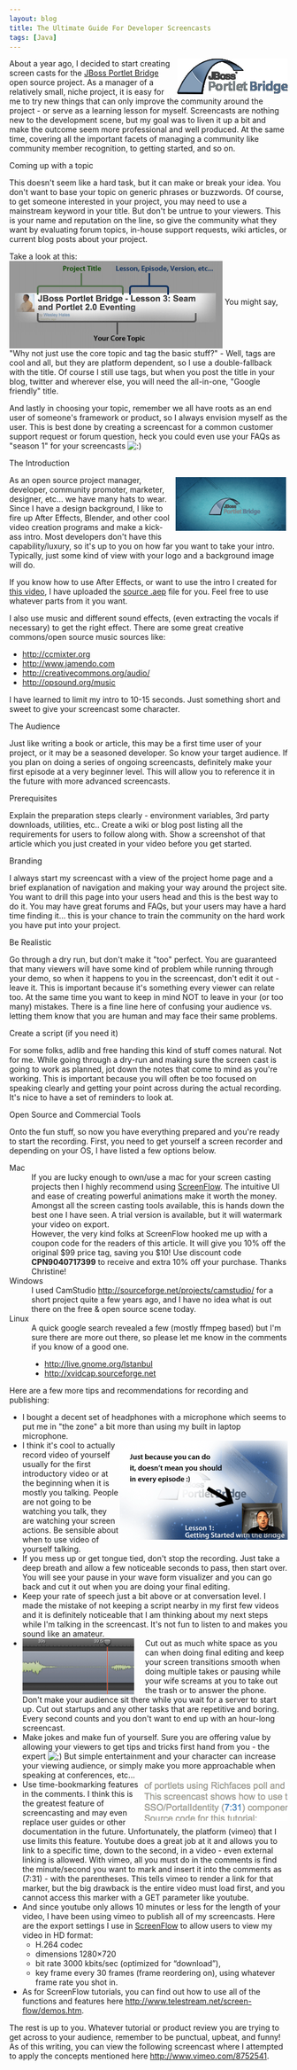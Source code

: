 ```yaml
---
layout: blog
title: The Ultimate Guide For Developer Screencasts
tags: [Java]
---
```


<p><img alt="JBoss Portlet Bridge Logo" align="right" src="/images/jroller/jbossportletbridge_logo.gif"/> About a year ago, I decided to start creating screen casts for the <a href="http://jboss.org/portletbridge" target="_blank">JBoss Portlet Bridge</a> open source project. As a manager of a relatively small, niche project, it is easy for me to try new things that can only improve the community around the project &#45; or serve as a learning lesson for myself. Screencasts are nothing new to the development scene, but my goal was to liven it up a bit and make the outcome seem more professional and well produced. At the same time, covering all the important facets of managing a community like community member recognition, to getting started, and so on.</p> 

<p class="pTitle">Coming up with a topic</p> 
<p>This doesn't seem like a hard task, but it can make or break your idea. You don't want to base your topic on generic phrases or buzzwords. Of course, to get someone interested in your project, you may need to use a mainstream keyword in your title. But don't be untrue to your viewers. This is your name and reputation on the line, so give the community what they want by evaluating forum topics, in&#45;house support requests, wiki articles, or current blog posts about your project.</p> 

<p>Take a look at this: 
<img alt="Screencast Title" align="middle" src="/images/jroller/screencast-title.gif" /> 
You might say, "Why not just use the core topic and tag the basic stuff?" &#45; Well, tags are cool and all, but they are platform dependent, so I use a double&#45;fallback with the title. Of course I still use tags, but when you post the title in your blog, twitter and wherever else, you will need the all&#45;in&#45;one, "Google friendly" title. 
</p> 

<p>And lastly in choosing your topic, remember we all have roots as an end user of someone's framework or product, so I always envision myself as the user. This is best done by creating a screencast for a common customer support request or forum question, heck you could even use your FAQs as "season 1" for your screencasts <img src="http://www.jroller.com/images/smileys/smile.gif" class="smiley" alt=":)" title=":)" /></p> 

<p class="pTitle">The Introduction</p> 
<p><a href="http://www.vimeo.com/8752541"><img alt="Screencast Intro" align="right" src="/images/jroller/intro-ss.gif" style="padding:3px"/></a>As an open source project manager, developer, community promoter, marketer, designer, etc… we have many hats to wear. Since I have a design background, I like to fire up After Effects, Blender, and other cool video creation programs and make a kick&#45;ass intro. Most developers don't have this capability/luxury, so it's up to you on how far you want to take your intro. Typically, just some kind of view with your logo and a background image will do.</p> 
<p>If you know how to use After Effects, or want to use the intro I created for <a href="http://www.vimeo.com/8752541">this video</a>, I have uploaded the <a href="http://rapidshare.com/files/364251565/BridgeIntro.zip.html">source .aep</a> file for you. Feel free to use whatever parts from it you want.</p> 
<p>I also use music and different sound effects, (even extracting the vocals if necessary) to get the right effect. There are some great creative commons/open source music sources like: 
<ul> 
<li><a href="http://ccmixter.org">http://ccmixter.org</a></li>
<li><a href="http://www.jamendo.com">http://www.jamendo.com</a></li>
<li><a href="http://creativecommons.org/audio/">http://creativecommons.org/audio/</a></li>
<li><a href="http://opsound.org/music">http://opsound.org/music</a></li>
</ul> 
I have learned to limit my intro to 10&#45;15 seconds. Just something short and sweet to give your screencast some character.
</p> 

<p class="pTitle">The Audience</p> 
<p>Just like writing a book or article, this may be a first time user of your project, or it may be a seasoned developer. So know your target audience. If you plan on doing a series of ongoing screencasts, definitely make your first episode at a very beginner level. This will allow you to reference it in the future with more advanced screencasts.</p> 

<p class="pTitle">Prerequisites</p> 
<p>Explain the preparation steps clearly &#45; environment variables, 3rd party downloads, utilities, etc.. Create a wiki or blog post listing all the requirements for users to follow along with. Show a screenshot of that article which you just created in your video before you get started.</p> 

<p class="pTitle">Branding</p><p>I always start my screencast with a view of the project home page and a brief explanation of navigation and making your way around the project site. You want to drill this page into your users head and this is the best way to do it. You may have great forums and FAQs, but your users may have a hard time finding it... this is your chance to train the community on the hard work you have put into your project.</p> 

<p class="pTitle">Be Realistic</p> 
<p>Go through a dry run, but don't make it "too" perfect. You are guaranteed that many viewers will have some kind of problem while running through your demo, so when it happens to you in the screencast, don't edit it out &#45; leave it. This is important because it's something every viewer can relate too. At the same time you want to keep in mind NOT to leave in your (or too many) mistakes. There is a fine line here of confusing your audience vs. letting them know that you are human and may face their same problems.</p> 

<p class="pTitle">Create a script (if you need it)</p> 
<p>For some folks, adlib and free handing this kind of stuff comes natural. Not for me. While going through a dry&#45;run and making sure the screen cast is going to work as planned, jot down the notes that come to mind as you're working. This is important because you will often be too focused on speaking clearly and getting your point across during the actual recording. It's nice to have a set of reminders to look at.</p> 

<p class="pTitle">Open Source and Commercial Tools</p> 
<p>Onto the fun stuff, so now you have everything prepared and you're ready to start the recording. First, you need to get yourself a screen recorder and depending on your OS, I have listed a few options below.</p> 

<dl> 
<dt>Mac</dt> 
<dd>If you are lucky enough to own/use a mac for your screen casting projects then I highly recommend using <a href="http://www.telestream.net/screen-flow/overview.htm">ScreenFlow</a>. The intuitive UI and ease of creating powerful animations make it worth the money. Amongst all the screen casting tools available, this is hands down the best one I have seen. A trial version is available, but it will watermark your video on export.<br/> 
However, the very kind folks at ScreenFlow hooked me up with a coupon code for the readers of this article. It will give you 10% off the original $99 price tag, saving you $10! Use discount code <strong>CPN9040717399</strong> to receive and extra 10% off your purchase. Thanks Christine!</dd> 
<dt>Windows</dt> 
<dd>I used CamStudio <a href="http://sourceforge.net/projects/camstudio/">http://sourceforge.net/projects/camstudio/</a> for a short project quite a few years ago, and I have no idea what is out there on the free & open source scene today.</dd> 
<dt>Linux</dt> 
<dd>A quick google search revealed a few (mostly ffmpeg based) but I'm sure there are more out there, so please let me know in the comments if you know of a good one. 
<ul> 
<li><a href="http://live.gnome.org/Istanbul">http://live.gnome.org/Istanbul</a></li>
<li><a href="http://xvidcap.sourceforge.net">http://xvidcap.sourceforge.net</a></li>
</ul> 
</dd> 
</dl> 

<p class="pTitle">Here are a few more tips and recommendations for recording and publishing:</p> 
<ul> 
<li>I bought a decent set of headphones with a microphone which seems to put me in "the zone" a bit more than using my built in laptop microphone.</li> 
<li><img alt="" align="right" src="/images/jroller/you-video.gif"/>I think it's cool to actually record video of yourself usually for the first introductory video or at the beginning when it is mostly you talking. People are not going to be watching you talk, they are watching your screen actions. Be sensible about when to use video of yourself talking.</li> 
<li>If you mess up or get tongue tied, don't stop the recording. Just take a deep breath and allow a few noticeable seconds to pass, then start over. You will see your pause in your wave form visualizer and you can go back and cut it out when you are doing your final editing.</li> 
<li>Keep your rate of speech just a bit above or at conversation level. I made the mistake of not keeping a script nearby in my first few videos and it is definitely noticeable that I am thinking about my next steps while I'm talking in the screencast. It's not fun to listen to and makes you sound like an amateur. 
</li> 
<li><img alt="" align="left" src="/images/jroller/waveform.gif" style="padding:0 20px 0 0"/>Cut out as much white space as you can when doing final editing and keep your screen transitions smooth when doing multiple takes or pausing while your wife screams at you to take out the trash or to answer the phone. Don't make your audience sit there while you wait for a server to start up. Cut out startups and any other tasks that are repetitive and boring. Every second counts and you don't want to end up with an hour&#45;long screencast. 
</li> 
<li>Make jokes and make fun of yourself. Sure you are offering value by allowing your viewers to get tips and tricks first hand from you &#45; the expert <img src="http://www.jroller.com/images/smileys/wink.gif" class="smiley" alt=";)" title=";)" /> But simple entertainment and your character can increase your viewing audience, or simply make you more approachable when speaking at conferences, etc...</li> 
<li><img alt="" align="right" src="/images/jroller/timemark.gif"/>Use time&#45;bookmarking features in the comments. I think this is the greatest feature of screencasting and may even replace user guides or other documentation in the future. Unfortunately, the platform (vimeo) that I use limits this feature. Youtube does a great job at it and allows you to link to a specific time, down to the second, in a video &#45; even external linking is allowed. With vimeo, all you must do in the comments is find the minute/second you want to mark and insert it into the comments as (7:31) &#45; with the parentheses. This tells vimeo to render a link for that marker, but the big drawback is the entire video must load first, and you cannot access this marker with a GET parameter like youtube.</li> 
<li>And since youtube only allows 10 minutes or less for the length of your video, I have been using vimeo to publish all of my screencasts. Here are the export settings I use in <a href="http://www.telestream.net/screen-flow/overview.htm">ScreenFlow</a> to allow users to view my video in HD format: 
<ul> 
<li>H.264 codec</li> 
<li>dimensions 1280×720</li> 
<li>bit rate 3000 kbits/sec (optimized for “download”),</li> 
<li> 
key frame every 30 frames (frame reordering on), using whatever frame rate you shot in.</li> 
</ul> 
</li> 
<li>As for ScreenFlow tutorials, you can find out how to use all of the functions and features here <a href="http://www.telestream.net/screen-flow/demos.htm">http://www.telestream.net/screen-flow/demos.htm</a>.</li> 
</ul> 

<p>The rest is up to you. Whatever tutorial or product review you are trying to get across to your audience, remember to be punctual, upbeat, and funny! As of this writing, you can view the following screencast where I attempted to apply the concepts mentioned here <a href="http://www.vimeo.com/8752541">http://www.vimeo.com/8752541</a>.</p>
